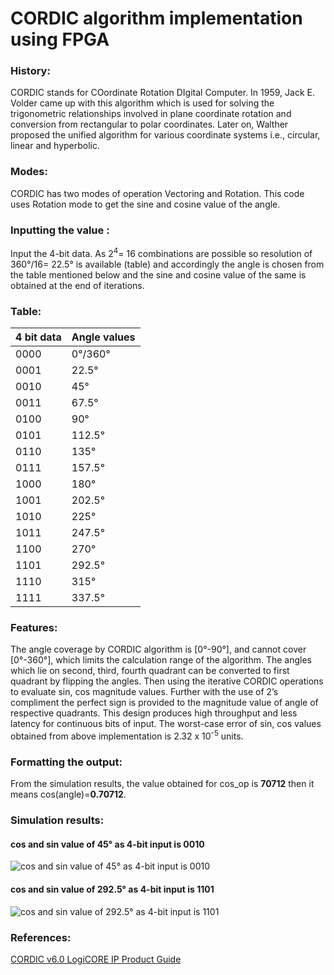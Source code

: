# CORDIC algorithm implementation using FPGA
### History:
CORDIC stands for COordinate Rotation DIgital Computer. In 1959, Jack E. Volder came up with this algorithm which is used for solving the trigonometric relationships involved in plane coordinate rotation and conversion from rectangular to polar coordinates. Later on, Walther proposed the unified algorithm for various coordinate systems i.e., circular, linear and hyperbolic.
### Modes:
CORDIC has two modes of operation Vectoring and Rotation. This code uses Rotation mode to get the sine and cosine value of the angle. 

### Inputting the value :

Input the 4-bit data. As 2<sup>4</sup>= 16 combinations are possible so resolution of 360°/16= 22.5° is available (table) and accordingly the angle is chosen from the table mentioned below and the sine and cosine value of the same is obtained at the end of iterations.

### Table:

| 4 bit data    | Angle values  |
| ------------- | ------------- |
|     0000      |  0°/360°      |
|     0001      |   22.5°       |
|     0010      |   45°         |
|     0011      |   67.5°       |
|     0100      |   90°         |
|     0101      |   112.5°      |
|     0110      |   135°        |
|     0111      |   157.5°      |
|     1000      | 180°          |
|     1001      | 202.5°       |
|     1010      | 225°       |
|     1011      | 247.5°       |
|     1100      | 270°       |
|     1101      | 292.5°       |
|     1110      | 315°       |
|     1111      | 337.5°       |
### Features:

The angle coverage by CORDIC algorithm is [0°-90°], and cannot cover [0°-360°], which limits the calculation range of the algorithm. The angles which lie on second, third, fourth quadrant can be converted to first quadrant by flipping the angles. Then using the iterative CORDIC operations to evaluate sin, cos magnitude values. Further with the use of 2’s compliment the perfect sign is provided to the magnitude value of angle of respective quadrants. This design produces high throughput and less latency for continuous bits of input.
 The worst-case error of sin, cos values obtained from above implementation is 2.32 x 10<sup>-5</sup> units.

### Formatting the output:

From the simulation results, the value obtained for cos_op is **70712** then it means cos(angle)=**0.70712**. 


### Simulation results:
#### cos and sin value of 45° as 4-bit input is 0010
![cos and sin value of 45° as 4-bit input is 0010](https://imgur.com/Q8QgElk.png)

#### cos and sin value of 292.5° as 4-bit input is 1101
![cos and sin value of 292.5° as 4-bit input is 1101](https://imgur.com/gdIsSnF.png)

### References:
[CORDIC v6.0 LogiCORE IP Product Guide](https://www.xilinx.com/support/documentation/ip_documentation/cordic/v6_0/pg105-cordic.pdf)
